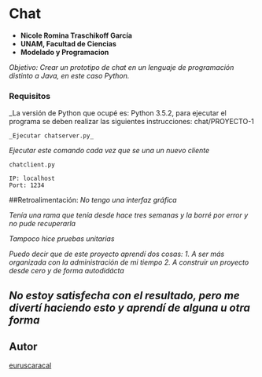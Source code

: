 # Chat
* **Nicole Romina Traschikoff García**
* **UNAM, Facultad de Ciencias** 
* **Modelado y Programacion** 

_Objetivo: Crear un prototipo de chat en un lenguaje de programación distinto a Java, en este caso Python._

### Requisitos
_La versión de Python que ocupé es: 
Python 3.5.2, para ejecutar el programa se deben realizar las siguientes instrucciones:
chat/PROYECTO-1

```
_Ejecutar chatserver.py_ 
```


_Ejecutar este comando cada vez que se una un nuevo cliente_

```
chatclient.py

IP: localhost
Port: 1234
```

##Retroalimentación:
_No tengo una interfaz gráfica_

_Tenía una rama que tenía desde hace tres semanas y la borré por error y no pude recuperarla_

_Tampoco hice pruebas unitarias_

_Puedo decir que de este proyecto aprendí dos cosas:_ 
 _1. A ser más organizada con la administración de mi tiempo_
 _2. A construir un proyecto desde cero y de forma autodidácta_
 
_No estoy satisfecha con el resultado, pero me divertí haciendo esto y aprendí de alguna u otra forma_
-
## Autor

 [euruscaracal](https://github.com/euruscaracal)
